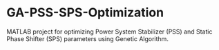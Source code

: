 # GA-PSS-SPS-Optimization
MATLAB project for optimizing Power System Stabilizer (PSS) and Static Phase Shifter (SPS) parameters using Genetic Algorithm.
